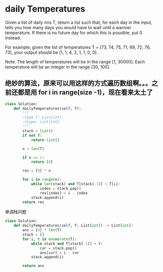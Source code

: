 # daily Temperatures

Given a list of daily nns T, return a list such that, for each day in the input, tells you how many days you would have to wait until a warmer temperature. If there is no future day for which this is possible, put 0 instead.

For example, given the list of temperatures T = [73, 74, 75, 71, 69, 72, 76, 73], your output should be [1, 1, 4, 2, 1, 1, 0, 0].

Note: The length of temperatures will be in the range [1, 30000]. Each temperature will be an integer in the range [30, 100].

## 绝妙的算法，原来可以用这样的方式遍历数组啊。。。之前还都是用 for i in range(size -1)，现在看来太土了

```python
class Solution:
    def dailyTemperatures(self, T):
        """
        :type T: List[int]
        :rtype: List[int]
        """
        stack = list()
        if not T:
            return list()

        n = len(T)

        if n == 1:
            return [0]

        res = [0] * n

        for i in range(n):
            while len(stack) and T[stack[-1]] < T[i]:
                index = stack.pop()
                res[index] = i - index
            stack.append(i)
        return res
```

单调栈问题

```python
class Solution:
    def dailyTemperatures(self, T: List[int]) -> List[int]:
        ans = [0] * len(T)
        stack = []
        for i, t in enumerate(T):
            while stack and T[stack[-1]] < t:
                cur = stack.pop()
                ans[cur] = i - cur
            stack.append(i)

        return ans
```
